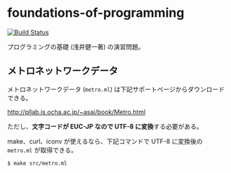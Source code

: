 # foundations-of-programming

[![Build Status](https://travis-ci.org/tyabu12/foundations-of-programming.svg?branch=master)](https://travis-ci.org/tyabu12/foundations-of-programming)

プログラミングの基礎 (浅井健一著) の演習問題。

## メトロネットワークデータ

メトロネットワークデータ (`metro.ml`) は下記サポートページからダウンロードできる。

<http://pllab.is.ocha.ac.jp/~asai/book/Metro.html>

ただし、**文字コードが EUC-JP なので UTF-8 に変換**する必要がある。

make、curl、iconv が使えるなら、下記コマンドで UTF-8 に変換後の `metro.ml` が取得できる。

    $ make src/metro.ml

